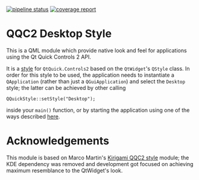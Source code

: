 [![pipeline status](https://gitlab.com/mardy/qqc2-desktop/badges/master/pipeline.svg)](https://gitlab.com/mardy/qqc2-desktop/commits/master)
[![coverage report](https://gitlab.com/mardy/qqc2-desktop/badges/master/coverage.svg)](https://gitlab.com/mardy/qqc2-desktop/commits/master)

# QQC2 Desktop Style

This is a QML module which provide native look and feel for applications using
the Qt Quick Controls 2 API.

It is a [style](https://doc.qt.io/qt-5/qtquickcontrols2-styles.html) for
`QtQuick.Controls2` based on the `QtWidget`'s `QStyle` class. In order for this
style to be used, the application needs to instantiate a `QApplication` (rather
than just a `QGuiApplication`) and select the `Desktop` style; the latter can
be achieved by other calling

    QQuickStyle::setStyle("Desktop");

inside your `main()` function, or by starting the application using one of the
ways described
[here](https://doc.qt.io/qt-5/qtquickcontrols2-styles.html#using-styles-in-qt-quick-controls-2).

# Acknowledgements

This module is based on Marco Martin's [Kirigami QQC2
style](https://github.com/KDE/qqc2-desktop-style) module; the KDE dependency
was removed and development got focused on achieving maximum resemblance to the
QtWidget's look.
